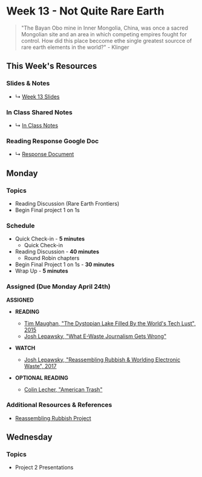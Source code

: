 # Week 13 - Not Quite Rare Earth

> "The Bayan Obo mine in Inner Mongolia, China, was once a sacred Mongolian site and an area in which competing empires fought for control. How did this place beccome ethe single greatest sourcce of rare earth elements in the world?" - Klinger


## This Week's Resources

### Slides & Notes 
* ↳ [Week 13 Slides]()
### In Class Shared Notes
* ↳ [In Class Notes](https://docs.google.com/document/d/1v2XqOosts9svJJ-VPiQWGzaDlGUvF5M6oRVBcvclF5c/edit?usp=sharing)
### Reading Response Google Doc
* ↳ [Response Document](https://docs.google.com/document/d/1bxzCl3ThtCbmegrYSj1Lctun7QHKK8tJAIiMKBz1zeQ/edit)

## Monday
### Topics
* Reading Discussion (Rare Earth Frontiers)
* Begin Final project 1 on 1s



### Schedule
* Quick Check-in - __5 minutes__
    * Quick Check-in
* Reading Discussion - __40 minutes__
   * Round Robin chapters
* Begin Final Project 1 on 1s - __30 minutes__
* Wrap Up -  __5 minutes__

### Assigned (**Due Monday April 24th**)

__ASSIGNED__
* **READING**
    * [Tim Maughan, "The Dystopian Lake Filled By the World's Tech Lust", 2015](https://www.bbc.com/future/article/20150402-the-worst-place-on-earth)
    * [Josh Lepawsky, "What E-Waste Journalism Gets Wrong"](https://thereader.mitpress.mit.edu/what-e-waste-journalism-gets-wrong/)

* **WATCH**
  * [Josh Lepawsky, "Reassembling Rubbish & Worlding Electronic Waste", 2017](https://www.youtube.com/watch?v=Yr0MwogZdkA)

* **OPTIONAL READING**
    * [Colin Lecher, "American Trash"](https://www.theverge.com/2019/12/4/20992240/e-waste-recycling-electronic-basel-convention-crime-total-reclaim-fraud)


### Additional Resources & References
* [Reassembling Rubbish Project](https://scalar.usc.edu/works/reassembling-rubbish/index)



## Wednesday
### Topics
* Project 2 Presentations